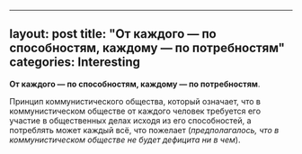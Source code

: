 ---
layout: post
title:  "От каждого — по способностям, каждому — по потребностям"
categories: Interesting
--

 **От каждого — по способностям, каждому — по потребностям**. 
 
Принцип коммунистического общества, 
  который означает, что в коммунистическом обществе от каждого человек требуется его участие в 
  общественных делах исходя из его способностей, а потреблять может каждый всё, что пожелает 
 (*предполагалось, что в коммунистическом обществе не будет дефицита ни в чем*).
